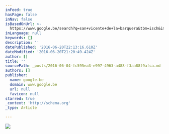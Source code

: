 ```yaml
---
inFeed: true
hasPage: false
inNav: false
isBasedOnUrl: >-
  https://www.google.be/search?q=san+vicente+de+la+barquera&tbm=isch&imgil=onbrHqFN9Q4cKM%253A%253Bi5OBGdJnHK3FQM%253Bhttp%25253A%25252F%25252Fwww.campingelrosal.com%25252Fen%25252Findex.html&source=iu&pf=m&fir=onbrHqFN9Q4cKM%253A%252Ci5OBGdJnHK3FQM%252C_&usg=__uIQVpP64NYtF-X934PS-oI6VL2I%3D&biw=1920&bih=955&ved=0ahUKEwiEi9TKmY_NAhUmJsAKHbxKD_8QyjcIMg&ei=hzhTV8SrLKbMgAa8lb34Dw#tbm=isch&q=playa+de+las+catedrales&imgrc=JOAgYEeZCVdLTM%3A
inLanguage: null
keywords: []
description: ''
datePublished: '2016-06-20T22:13:16.610Z'
dateModified: '2016-06-20T21:20:49.424Z'
author: []
title: ''
sourcePath: _posts/2016-06-04-fc595ea3-e997-4963-a488-f3aa88f9afca.md
authors: []
publisher:
  name: google.be
  domain: www.google.be
  url: null
  favicon: null
starred: true
_context: 'http://schema.org'
_type: Article

---
```

![](http://www.roundalia.com/wp-content/uploads/2015/03/la-playa-de-las-catedrales.jpg)